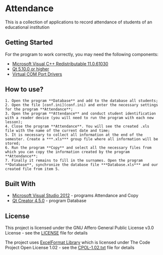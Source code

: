 # Attendance

This is a collection of applications to record attendance of students of an educational institution

## Getting Started

For the program to work correctly, you may need the following components:
*	[Microsoft Visual C++ Redistributable 11.0.61030](https://www.microsoft.com/ru-ru/download/details.aspx?id=30679)
* 	[Qt 5.10.0 or higher](https://www1.qt.io/offline-installers/)
* 	[Virtual COM Port Drivers](http://www.ftdichip.com/Drivers/D2XX.htm)

## How to use?

	1. Open the program **Database** and add to the database all students;
	2. Open the file [conf.ini](conf.ini) and enter the necessary settings for the program **Attendance**;
	3. Open the program **Attendance** and conduct student identification with a reader device (you will need to run the program with each new lesson);
	4. Close the program **Attendance**. You will see the created .xls file with the name of the current date and time;
	5. It is necessary to collect all information at the end of the semester. Create a ***.xls*** group file where all information will be stored;
	6. Run the program **Copy** and select all the necessary files from which you can copy the information created by the program **Attendance**;
	7. Finally it remains to fill in the surnames. Open the program **Database**, synchronize the database file ***Database.xls*** and our created file from item 5.

## Built With

* [Microsoft Visual Studio 2012](https://www.microsoft.com/ru-ru/SoftMicrosoft) - programs Attendance and Copy
* [Qt Creator 4.5.0](https://www.qt.io) - program Database

## License

This project is licensed under the GNU Affero General Public License v3.0 License - see the [LICENSE](LICENSE) file for details

The project uses [ExcelFormat Library](https://www.codeproject.com/Articles/42504/ExcelFormat-Library) which is licensed under The Code Project Open License 1.02 - see the [CPOL-1.02.txt](CPOL-1.02.txt) file for details


